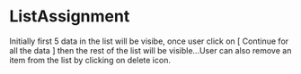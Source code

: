 # ListAssignment
Initially first 5 data in the list will be visibe, once user click on [ Continue for all the data ] then the rest of the list will be visible...User can also remove an item from the list by clicking on delete icon.
